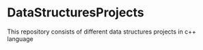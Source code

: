 # DataStructuresProjects
This repository consists of different data structures projects in c++ language
